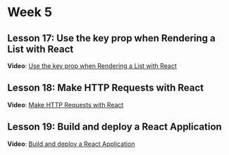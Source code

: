 # Week 5

## Lesson 17: Use the key prop when Rendering a List with React
**Video**: [Use the key prop when Rendering a List with React](https://egghead.io/lessons/react-use-the-key-prop-when-rendering-a-list-with-react)


## Lesson 18: Make HTTP Requests with React
**Video**: [Make HTTP Requests with React](https://egghead.io/lessons/react-make-http-requests-with-react)


## Lesson 19: Build and deploy a React Application
**Video**: [Build and deploy a React Application](https://egghead.io/lessons/react-build-and-deploy-a-react-application)
